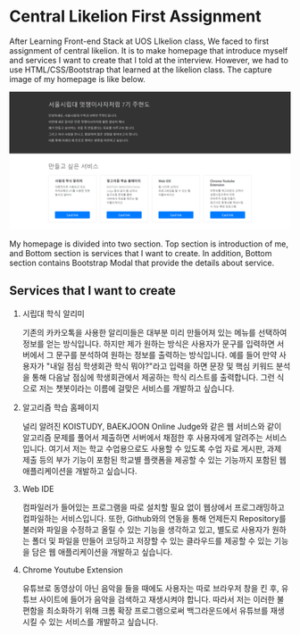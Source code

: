 # Central Likelion First Assignment

After Learning Front-end Stack at UOS LIkelion class, We faced to first assignment of central likelion. It is to make homepage that introduce myself and services I want to create that I told at the interview. However, we had to use HTML/CSS/Bootstrap that learned at the likelion class. The capture image of my homepage is like below.

![](UOS_Likelion_주현도.png)

My homepage is divided into two section. Top section is introduction of me, and Bottom section is services that I want to create. In addition, Bottom section contains Bootstrap Modal that provide the details about service.

## Services that I want to create

1. 시립대 학식 알리미

   기존의 카카오톡을 사용한 알리미들은 대부분 미리 만들어져 있는 메뉴를 선택하여 정보를 얻는 방식입니다. 하지만 제가 원하는 방식은 사용자가 문구를 입력하면 서버에서 그 문구를 분석하여 원하는 정보를 출력하는 방식입니다. 예를 들어 만약 사용자가 "내일 점심 학생회관 학식 뭐야?"라고 입력을 하면 문장 및 핵심 키워드 분석을 통해 다음날 점심에 학생회관에서 제공하는 학식 리스트를 출력합니다. 그런 식으로 저는 챗봇이라는 이름에 걸맞은 서비스를 개발하고 싶습니다.

2. 알고리즘 학습 홈페이지

   널리 알려진 KOISTUDY, BAEKJOON Online Judge와 같은 웹 서비스와 같이 알고리즘 문제를 풀어서 제출하면 서버에서 채점한 후 사용자에게 알려주는 서비스입니다. 여기서 저는 학교 수업용으로도 사용할 수 있도록 수업 자료 게시판, 과제 제출 등의 부가 기능이 포함된 학교별 플랫폼을 제공할 수 있는 기능까지 포함된 웹 애플리케이션을 개발하고 싶습니다.

3. Web IDE

   컴파일러가 들어있는 프로그램을 따로 설치할 필요 없이 웹상에서 프로그래밍하고 컴파일하는 서비스입니다. 또한, Github와의 연동을 통해 언제든지 Repository를 불러와 파일을 수정하고 올릴 수 있는 기능을 생각하고 있고, 별도로 사용자가 원하는 폴더 및 파일을 만들어 코딩하고 저장할 수 있는 클라우드를 제공할 수 있는 기능을 담은 웹 애플리케이션을 개발하고 싶습니다.

4. Chrome Youtube Extension

   유튜브로 동영상이 아닌 음악을 들을 때에도 사용자는 따로 브라우저 창을 킨 후, 유튜브 사이트에 들어가 음악을 검색하고 재생시켜야 합니다. 따라서 저는 이러한 불편함을 최소화하기 위해 크롬 확장 프로그램으로써 백그라운드에서 유튜브를 재생시킬 수 있는 서비스를 개발하고 싶습니다.
